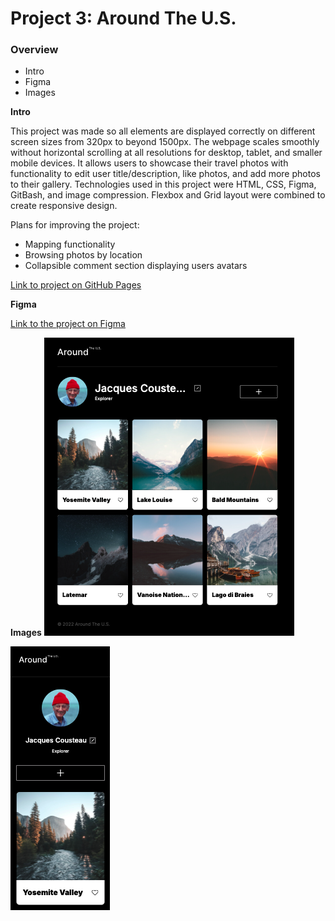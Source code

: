 # Project 3: Around The U.S.

### Overview

- Intro
- Figma
- Images

**Intro**

This project was made so all elements are displayed correctly on different screen sizes from 320px to beyond 1500px. The webpage scales smoothly without horizontal scrolling at all resolutions for desktop, tablet, and smaller mobile devices. It allows users to showcase their travel photos with functionality to edit user title/description, like photos, and add more photos to their gallery. Technologies used in this project were HTML, CSS, Figma, GitBash, and image compression. Flexbox and Grid layout were combined to create responsive design.

Plans for improving the project:

- Mapping functionality
- Browsing photos by location
- Collapsible comment section displaying users avatars

[Link to project on GitHub Pages](https://gcleonio.github.io/se_project_aroundtheus/)

**Figma**

[Link to the project on Figma](https://www.figma.com/file/ii4xxsJ0ghevUOcssTlHZv/Sprint-3%3A-Around-the-US?node-id=0%3A1)

**Images**
![Desktop resolution](./images/demo/desktop.png)

![Mobile resolution](./images/demo/mobile.png)

<!-- Note: I have not included the video because I'd like to fix corrections before recording. -->
